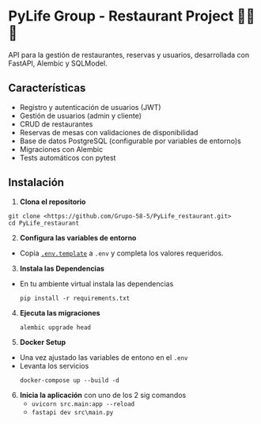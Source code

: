 # PyLife Group - Restaurant Project 🍝🍕🍔

API para la gestión de restaurantes, reservas y usuarios, desarrollada con FastAPI, Alembic y SQLModel.

## Características

- Registro y autenticación de usuarios (JWT)
- Gestión de usuarios (admin y cliente)
- CRUD de restaurantes
- Reservas de mesas con validaciones de disponibilidad
- Base de datos PostgreSQL (configurable por variables de entorno)s
- Migraciones con Alembic
- Tests automáticos con pytest

## Instalación

1. **Clona el repositorio**
```
git clone <https://github.com/Grupo-58-5/PyLife_restaurant.git>
cd PyLife_restaurant
```

2. **Configura las variables de entorno**
-  Copia [`.env.template`](.env.template) a `.env` y completa los valores requeridos.

3. **Instala las Dependencias**
- En tu ambiente virtual instala las dependencias
   ```
   pip install -r requirements.txt
4. **Ejecuta las migraciones**
   ```
   alembic upgrade head
5. **Docker Setup**
- Una vez ajustado las variables de entono en el `.env`
- Levanta los servicios
   ```
   docker-compose up --build -d
6. **Inicia la aplicación**
con uno de los 2 sig comandos
   - `uvicorn src.main:app --reload`
   - `fastapi dev src\main.py`

